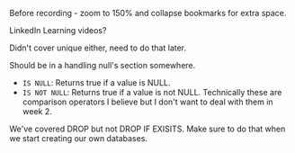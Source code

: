 


Before recording - zoom to 150% and collapse bookmarks for extra space.


LinkedIn Learning videos?

Didn't cover unique either, need to do that later.

Should be in a handling null's section somewhere. 
- `IS NULL`: Returns true if a value is NULL.
- `IS NOT NULL`: Returns true if a value is not NULL.
Technically these are comparison operators I believe but I don't want to deal with them in week 2.



We've covered DROP but not DROP IF EXISITS. Make sure to do that when we start creating our own databases.